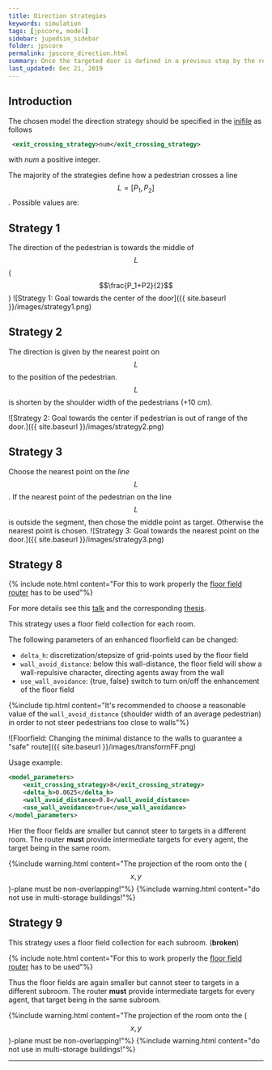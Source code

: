 ```yaml
---
title: Direction strategies
keywords: simulation
tags: [jpscore, model]
sidebar: jupedsim_sidebar
folder: jpscore
permalink: jpscore_direction.html
summary: Once the targeted door is defined in a previous step by the router, the pedestrian aims at a specific point on the door. This point defines the desired direction of the pedestrian. This pages shows different methods how to define this point.
last_updated: Dec 21, 2019
---
```


## Introduction

The chosen model the direction strategy should be specified in the [inifile](jpscore_inifile.html) as follows

```xml
 <exit_crossing_strategy>num</exit_crossing_strategy>
```

with *num* a positive integer.

The majority of the strategies define how a pedestrian crosses a line $$L = [P_1, P_2]$$. Possible values are:

## Strategy 1
The direction of the pedestrian is towards the middle of $$L$$ ($$\frac{P_1+P2}{2}$$)
![Strategy 1: Goal towards the center of the door]({{ site.baseurl }}/images/strategy1.png)

## Strategy 2
The direction is given by the nearest point on $$L$$ to the position of the pedestrian.
   $$L$$ is shorten by the shoulder width of the pedestrians (+10 cm).
  
  
![Strategy 2: Goal towards the center if pedestrian is out of range of the door.]({{ site.baseurl }}/images/strategy2.png)

## Strategy 3 
Choose the nearest point on the *line* $$L$$. 
If the nearest point of the pedestrian on the line $$L$$ is outside the segment, then chose the middle point as target.
Otherwise the nearest point is chosen.
![Strategy 3: Goal towards the nearest point on the door.]({{ site.baseurl }}/images/strategy3.png)

## Strategy 8 
{% include note.html content="For this to work properly the [floor field router](jpscore_routing.html#floorfield-router) has to be used"%}

For more details see this [talk](https://fz-juelich.sciebo.de/index.php/s/s1ORGTUssCsHDHC) and the corresponding [thesis](https://fz-juelich.sciebo.de/index.php/s/VFnUCH2gtz1mSoL).

This strategy uses a floor field collection for each room.

The following parameters of an enhanced floorfield can be changed:
- `delta_h`: discretization/stepsize of grid-points used by the floor field
- `wall_avoid_distance`: below this wall-distance, the floor field will show a wall-repulsive character, directing agents away from the wall
- `use_wall_avoidance`: {true, false} switch to turn on/off the enhancement of the floor field

{%include tip.html content="It's recommended to choose a reasonable value of the `wall_avoid_distance` (shoulder width of an average  pedestrian) in order to not steer pedestrians too close to walls"%}

![Floorfield: Changing the minimal distance to the walls to guarantee a "safe" route]({{ site.baseurl }}/images/transformFF.png)

Usage example:
```xml
<model_parameters>
    <exit_crossing_strategy>8</exit_crossing_strategy>
    <delta_h>0.0625</delta_h>
    <wall_avoid_distance>0.8</wall_avoid_distance>
    <use_wall_avoidance>true</use_wall_avoidance>
</model_parameters>
```


Hier the floor fields are smaller but cannot steer to targets in a different room.
The router **must** provide intermediate targets for every agent, the target being in the same room.

{%include warning.html content="The projection of the room onto the ($$x,\, y$$)-plane must be non-overlapping!"%}
{%include warning.html content="do not use in multi-storage buildings!"%}

## Strategy 9
This strategy uses a floor field collection for each subroom. (__broken__)

{% include note.html content="For this to work properly the [floor field router](jpscore_routing.html#floorfield-router) has to be used"%}

Thus the floor fields are again smaller but cannot steer to targets in a different subroom.
The router **must** provide intermediate targets for every agent, that target being in the same subroom.

{%include warning.html content="The projection of the room onto the ($$x,\, y$$)-plane must be non-overlapping!"%}
{%include warning.html content="do not use in multi-storage buildings!"%}



---



[#Chraibi2011]: http://aimsciences.org/journals/displayPaper.jsp?paperID=6440 "Chraibi el al. Force-based models of pedestrian dynamics.  Pages: 425 - 442, Volume 6, Issue 3, September 2011"
